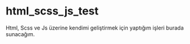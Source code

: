 # html_scss_js_test

Html, Scss ve Js üzerine kendimi geliştirmek için yaptığım işleri burada sunacağım.
